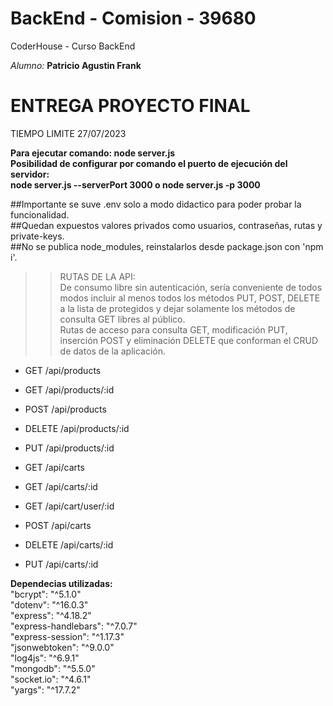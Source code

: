 # BackEnd - Comision - 39680
CoderHouse - Curso BackEnd

*Alumno:* **Patricio Agustin Frank**



# ENTREGA PROYECTO FINAL
TIEMPO LIMITE 27/07/2023

**Para ejecutar comando: node server.js**  
**Posibilidad de configurar por comando el puerto de ejecución del servidor:**  
**node server.js --serverPort 3000 o node server.js -p 3000**  
    
##Importante se suve .env solo a modo didactico para poder probar la funcionalidad.  
##Quedan expuestos valores privados como usuarios, contraseñas, rutas y private-keys.  
##No se publica node_modules, reinstalarlos desde package.json con 'npm i'.



>>RUTAS DE LA API:  
De consumo libre sin autenticación, sería conveniente de todos modos incluir al menos todos los métodos PUT, POST, DELETE a la lista de protegidos y dejar solamente los métodos de consulta GET libres al público.    
Rutas de acceso para consulta GET, modificación PUT, inserción POST y eliminación DELETE que conforman el CRUD de datos de la aplicación.  

- GET /api/products
- GET /api/products/:id
- POST /api/products
- DELETE /api/products/:id
- PUT /api/products/:id

- GET /api/carts
- GET /api/carts/:id
- GET /api/cart/user/:id
- POST /api/carts
- DELETE /api/carts/:id
- PUT /api/carts/:id

**Dependecias utilizadas:**  
    "bcrypt": "^5.1.0"  
    "dotenv": "^16.0.3"  
    "express": "^4.18.2"  
    "express-handlebars": "^7.0.7"  
    "express-session": "^1.17.3"  
    "jsonwebtoken": "^9.0.0"  
    "log4js": "^6.9.1"  
    "mongodb": "^5.5.0"  
    "socket.io": "^4.6.1"  
    "yargs": "^17.7.2"  
